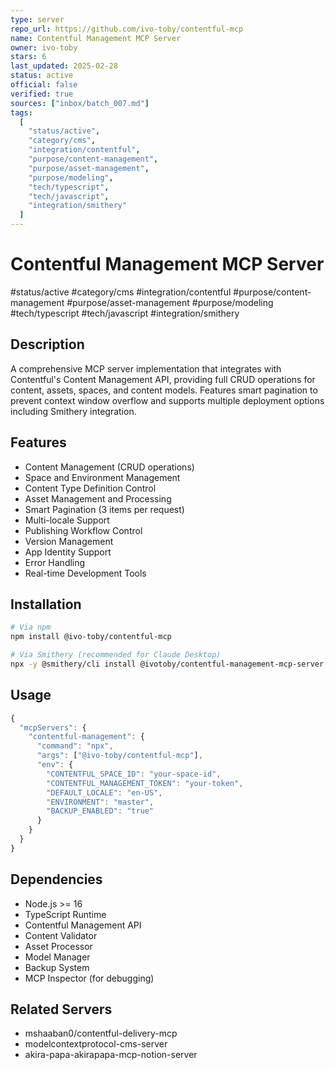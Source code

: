 ```yaml
---
type: server
repo_url: https://github.com/ivo-toby/contentful-mcp
name: Contentful Management MCP Server
owner: ivo-toby
stars: 6
last_updated: 2025-02-28
status: active
official: false
verified: true
sources: ["inbox/batch_007.md"]
tags:
  [
    "status/active",
    "category/cms",
    "integration/contentful",
    "purpose/content-management",
    "purpose/asset-management",
    "purpose/modeling",
    "tech/typescript",
    "tech/javascript",
    "integration/smithery"
  ]
---
```


# Contentful Management MCP Server

#status/active #category/cms #integration/contentful #purpose/content-management #purpose/asset-management #purpose/modeling #tech/typescript #tech/javascript #integration/smithery

## Description

A comprehensive MCP server implementation that integrates with Contentful's Content Management API, providing full CRUD operations for content, assets, spaces, and content models. Features smart pagination to prevent context window overflow and supports multiple deployment options including Smithery integration.

## Features

- Content Management (CRUD operations)
- Space and Environment Management
- Content Type Definition Control
- Asset Management and Processing
- Smart Pagination (3 items per request)
- Multi-locale Support
- Publishing Workflow Control
- Version Management
- App Identity Support
- Error Handling
- Real-time Development Tools

## Installation

```bash
# Via npm
npm install @ivo-toby/contentful-mcp

# Via Smithery (recommended for Claude Desktop)
npx -y @smithery/cli install @ivotoby/contentful-management-mcp-server --client claude
```

## Usage

```javascript
{
  "mcpServers": {
    "contentful-management": {
      "command": "npx",
      "args": ["@ivo-toby/contentful-mcp"],
      "env": {
        "CONTENTFUL_SPACE_ID": "your-space-id",
        "CONTENTFUL_MANAGEMENT_TOKEN": "your-token",
        "DEFAULT_LOCALE": "en-US",
        "ENVIRONMENT": "master",
        "BACKUP_ENABLED": "true"
      }
    }
  }
}
```

## Dependencies

- Node.js >= 16
- TypeScript Runtime
- Contentful Management API
- Content Validator
- Asset Processor
- Model Manager
- Backup System
- MCP Inspector (for debugging)

## Related Servers

- mshaaban0/contentful-delivery-mcp
- modelcontextprotocol-cms-server
- akira-papa-akirapapa-mcp-notion-server